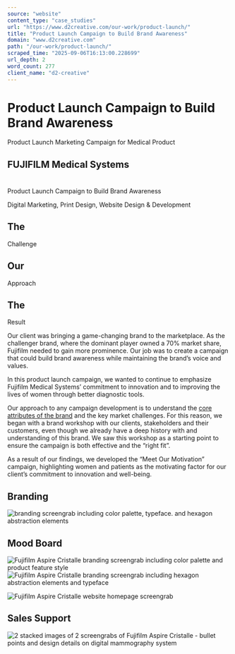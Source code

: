 ```yaml
---
source: "website"
content_type: "case_studies"
url: "https://www.d2creative.com/our-work/product-launch/"
title: "Product Launch Campaign to Build Brand Awareness"
domain: "www.d2creative.com"
path: "/our-work/product-launch/"
scraped_time: "2025-09-06T16:13:00.228699"
url_depth: 2
word_count: 277
client_name: "d2-creative"
---
```


# Product Launch Campaign to Build Brand Awareness

Product Launch Marketing Campaign for Medical Product

## FUJIFILM Medical Systems

#

Product Launch Campaign to Build Brand Awareness

Digital Marketing, Print Design, Website Design & Development

## The
Challenge

## Our
Approach

## The
Result

Our client was bringing a game-changing brand to the marketplace. As the challenger brand, where the dominant player owned a 70% market share, Fujifilm needed to gain more prominence. Our job was to create a campaign that could build brand awareness while maintaining the brand’s voice and values.

In this product launch campaign, we wanted to continue to emphasize Fujifilm Medical Systems’ commitment to innovation and to improving the lives of women through better diagnostic tools.

Our approach to any campaign development is to understand the [core attributes of the brand](https://d2creative.com/digital-glossary/brand-discovery/) and the key market challenges. For this reason, we began with a brand workshop with our clients, stakeholders and their customers, even though we already have a deep history with and understanding of this brand. We saw this workshop as a starting point to ensure the campaign is both effective and the “right fit”.

As a result of our findings, we developed the “Meet Our Motivation” campaign, highlighting women and patients as the motivating factor for our client’s commitment to innovation and well-being.

## Branding

![branding screengrab including color palette, typeface. and hexagon abstraction elements](https://www.d2creative.com/wp-content/uploads/2022/07/branding-typography-mobile-fujifilm-aspire-cristalle-swatches-mobile-mask@2x.png)

## Mood Board

![Fujifilm Aspire Cristalle branding screengrab including color palette and product feature style](https://www.d2creative.com/wp-content/uploads/2022/07/fujifilm-aspire-cristalle-moodboard-01@2x.png) ![Fujifilm Aspire Cristalle branding screengrab including hexagon abstraction elements and typeface](https://www.d2creative.com/wp-content/uploads/2022/07/fujifilm-aspire-cristalle-moodboard-02@2x.png)

![Fujifilm Aspire Cristalle website homepage screengrab](https://www.d2creative.com/wp-content/uploads/2022/07/fujifilm-aspire-cristalle-website-mobile@2x.png)

## Sales Support

![2 stacked images of 2 screengrabs of Fujifilm Aspire Cristalle - bullet points and design details on digital mammography system](https://www.d2creative.com/wp-content/uploads/2022/07/v-1-aspire-cristalle-8-pp-16-1-color-fill-1-mask@2x.png)